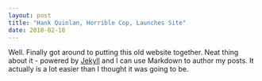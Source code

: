 ```yaml
---
layout: post
title: "Hank Quinlan, Horrible Cop, Launches Site"
date: 2018-02-18
---
```


Well. Finally got around to putting this old website together. Neat thing about it - powered by [Jekyll](http://jekyllrb.com) and I can use Markdown to author my posts. It actually is a lot easier than I thought it was going to be.
